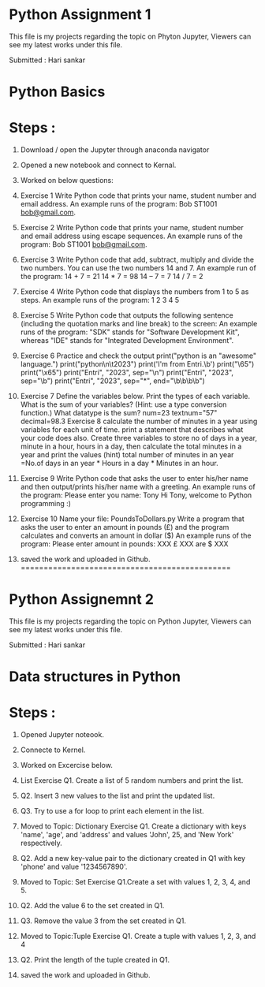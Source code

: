 
# Python Assignment 1

This file is my projects regarding the topic on Phyton Jupyter, Viewers can see my latest works under this file.

Submitted : Hari sankar

# Python Basics

# Steps :

1. Download / open the Jupyter through anaconda navigator
2. Opened a new notebook and connect to Kernal.
3. Worked on below questions:
4. Exercise 1 Write Python code that prints your name, student number and email address. An example runs of the program: Bob ST1001 bob@gmail.com.
5. Exercise 2 Write Python code that prints your name, student number and email address using escape sequences. An example runs of the program: Bob ST1001 bob@gmail.com.
6. Exercise 3 Write Python code that add, subtract, multiply and divide the two numbers. You can use the two numbers 14 and 7. An example run of the program: 14 + 7 = 21 14 * 7 = 98 14 – 7 = 7 14 / 7 = 2 
7. Exercise 4 Write Python code that displays the numbers from 1 to 5 as steps. An example runs of the program: 1 2 3 4 5 
8. Exercise 5 Write Python code that outputs the following sentence (including the quotation marks and line break) to the screen: An example runs of the program: "SDK" stands for "Software Development Kit", whereas "IDE" stands for "Integrated Development Environment". 
9. Exercise 6 Practice and check the output print("python is an \"awesome\" language.") print("python\n\t2023") print('I\'m from Entri.\b') print("\65") print("\x65") print("Entri", "2023", sep="\n") print("Entri", "2023", sep="\b") print("Entri", "2023", sep="*", end="\b\b\b\b") 
10. Exercise 7 Define the variables below. Print the types of each variable. What is the sum of your variables? (Hint: use a type conversion function.) What datatype is the sum? num=23 textnum="57" decimal=98.3 Exercise 8 calculate the number of minutes in a year using variables for each unit of time. print a statement that describes what your code does also. Create three variables to store no of days in a year, minute in a hour, hours in a day, then calculate the total minutes in a year and print the values (hint) total number of minutes in an year =No.of days in an year * Hours in a day * Minutes in an hour.
11. Exercise 9 Write Python code that asks the user to enter his/her name and then output/prints his/her name with a greeting. An example runs of the program: Please enter you name: Tony Hi Tony, welcome to Python programming :) 
12. Exercise 10 Name your file: PoundsToDollars.py Write a program that asks the user to enter an amount in pounds (£) and the program calculates and converts an amount in dollar ($) An example runs of the program: Please enter amount in pounds: XXX £ XXX are $ XXX

13. saved the work and uploaded in Github.
==============================================

# Python Assignemnt 2

This file is my projects regarding the topic on Python Jupyter, Viewers can see my latest works under this file.

Submitted : Hari sankar

# Data structures in Python

# Steps :

1. Opened Jupyter noteook.
2. Connecte to Kernel.
3. Worked on Excercise below.
4. List Exercise Q1. Create a list of 5 random numbers and print the list. 
5. Q2. Insert 3 new values to the list and print the updated list. 
6. Q3. Try to use a for loop to print each element in the list. 
7. Moved to Topic: Dictionary 
 Exercise Q1. Create a dictionary with keys 'name', 'age', and 'address' and values 'John', 25, and 'New York' respectively. 
 8. Q2. Add a new key-value pair to the dictionary created in Q1 with key 'phone' and value '1234567890'.  
 9. Moved to Topic: Set Exercise 
 Q1.Create a set with values 1, 2, 3, 4, and 5. 
 10. Q2. Add the value 6 to the set created in Q1. 
 11. Q3. Remove the value 3 from the set created in Q1.
 
 12. Moved to Topic:Tuple 
 Exercise Q1. Create a tuple with values 1, 2, 3, and 4 
 13. Q2. Print the length of the tuple created in Q1.

13. saved the work and uploaded in Github.

